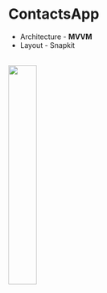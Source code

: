 # ContactsApp


* Architecture - **MVVM**
* Layout - Snapkit
<br />
<img src = "https://github.com/user-attachments/assets/826c0c22-6e4e-49fd-ab91-db3be3d0d8b1" width = 33.3%>
